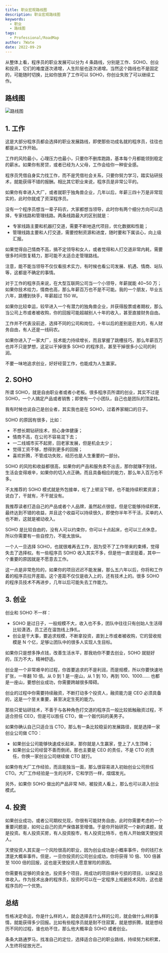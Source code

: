 ```yaml
---
title: 职业宏观路线图
description: 职业宏观路线图
keywords:
  - 职业
  - 路线图
tags:
  - Professional/RoadMap
author: 7Wate
date: 2022-09-29
---
```


从整体上看，程序员的职业发展可以分为 4 条路线，分别是工作、SOHO、创业和投资，它们的难度逐次递增，人生阶层也逐次递增。当然这个路线也不是固定的，可能随时切换，比如你放弃了工作可以 SOHO，你创业失败了可以继续工作。

## 路线图

![路线图](https://static.7wate.com/img/2022/02/17/c7ee3395f6791.png)

## 1. 工作

这是大部分程序员都会选择的职业发展路线，即使那些功成名就的程序员，往往也都是从工作开始。

工作的风险最小，心理压力也最小，只要你不删库跑路，基本每个月都能领到稳定的薪水。如果你有房贷，或者已经为人父母，工作会给你一种安全感。

程序员凭借自身实力找工作，而不是凭借社会关系，只要你努力学习，踏实钻研技术，就能获得不错的报酬。相比其它职业来说，程序员是非常公平的。

如果你有幸进入大厂，或者就职于独角兽企业，几年以后，年薪三四十万是非常现实的，此时你就成了资深程序员。

没有一个程序员想当一辈子码农，大家都想当领导，此时你有两个细分方向可以选择，专家线路和管理线路。两条线路最大的区别就是：

- 专家线路主要和机器打交道，需要不断地迭代项目，优化数据和性能；
- 管理线路主要和人打交道，需要控制资源和进度，随时要和下属谈心，向上级汇报。

如果觉得自己情商不高，搞不定领导和女人，或者觉得和人打交道非常内耗，需要很多时间恢复精力，那可能不太适合走管理路线。

注意，能不能当领导不仅仅看技术实力，有时候也看公司发展、机遇、情商、站队等，这都是不确定的事情。

对于工作的程序员来说，在大型互联网公司当一个小领导，年薪就能 40~50 万；如果你技术给力，情商也高，那么年薪百万也不是不可能。我的一个朋友，毕业五六年，跳槽到快手，年薪超过 150 W。

如果你比较幸运，较早进入一个有潜力的独角兽企业，并获得股票或者期权，那么当公司上市或者被收购，你的回报可能超越别人十年的收入，甚至直接财务自由。

工作并不代表没前途，选择不同的公司和岗位，十年以后的差别是巨大的，有人财务自由，有人还是一线码农。

如果你进入了一家大厂，技术能力持续增长，而且掌握了跳槽技巧，那么年薪百万也并不只是梦想，这足以干掉很多 SOHO 的程序员，甚至干掉很多小公司的利润。

不要一味地追求创业，好好经营工作，也能成为人生赢家。

## 2. SOHO

所谓 SOHO，就是自由职业者或者小老板。很多程序员所谓的创业，其实不过是 SOHO，一个人搞定产品或者销售；即使有一个小团队，自己也是团队的顶梁柱。

我有时候也说自己是创业者，其实我也是在 SOHO，过着养家糊口的日子。

SOHO 的原因有很多，比如：

- 不想长期钻研技术，担心身体健康；
- 情商不高，在公司不容易混下去；
- 一二线城市买不起房，回老家发展，但是机会太少；
- 觉得工资不够，想得到更多的回报；
- 喜欢折腾，不管成功失败，经历也是人生重要的一部分。

SOHO 的风险和收益都很高，如果你的产品和服务卖不出去，那你就赚不到钱，生活会变得艰辛，如果你的切入点正确，而且具备相应的能力，那么年入百万也不多。

不太推荐的 SOHO 模式就是外包接单，吃了上顿没下顿，也不能持续积累资源；说白了，干就有，不干就没有。

我推荐读者打造自己的产品或者个人品牌，虽然起点很低，但是它能够持续积累，最终达到不错的收益，并且这个收益可以持续很久，即使你半年不干活，买单的人也不断，这就是被动收入。

SOHO 是比较自由的，没有人可以约束你，你可以十点起床，也可以三点休息，所以你需要有一些自控力，不能太放纵。

一个人一旦选择 SOHO，也就很难再去工作，因为受不了工作带来的束缚，觉得失去了选择权。有一些程序员 SOHO 收入其实不多，但是他一直坚挺着，其中一个重要的原因就是不愿意去工作。

这一点是非常危险的，如果你的项目迟迟不能发展，那么五六年以后，你将和工作着的程序员拉开差距。这个差距不仅仅是收入上的，还有技术上的。很多 SOHO 的程序员技术不再进步，几年以后可能失去工作能力。

## 3. 创业

创业和 SOHO 不一样：

- SOHO 是过日子，一般规模不大，收入也不多，团队中往往只有创始人生活得比较潇洒，员工还在温饱线上挣扎。
- 创业是干大事，要追求规模，不断拿投资，直到上市或者被收购，它的营收规模是 N 个亿，足够让团队中的很多人实现人生目标。

如果你只是想多挣点钱，改善生活水平，那我劝你不要去创业，SOHO 就挺好的，压力不大，精神舒适。

创业是一个非常艰辛的过程，你首要追求的不是利润，而是规模，所以你要快速地扩张，一年翻 10 倍。从 0 到 1 是一座山，从 1 到 10，再到 100、1000…… 也都是一座山，要想创业成功，你需要跨越很多障碍。

创业的过程中你需要持续融资，不断打动多个投资人，融资能力是 CEO 必须具备的，这是一个至关重要，甚至决定生死的能力。

那些只爱钻研技术，不善于与各种角色打交道的程序员一般比较抵触融资过程，不适合担任 CEO，但是可以胜任 CTO，做一个敲代码的美男子。

如果你确认自己只适合当 CTO，那么有一条比较稳妥的发展路径，就是选择一家创业公司做 CTO：

- 如果创业公司能够快速成长起来，那你就是人生赢家，登上了人生顶峰；
- 如果创业公司经营不善而倒闭，那也主要是 CEO 的责任，不是 CTO 的责任，你换一家创业公司继续做 CTO 就行。

如果你有大厂工作经验，而且能独当一面，那么很容易进入初始创业公司担任 CTO。大厂工作经验是一生的光环，它和学历一样，熠熠发光。

另外，如果你 SOHO 做出的产品非常 NB，被投资人看上，那么也可以进入创业模式。

## 4. 投资

如果创业成功，或者公司期权兑现，你很有可能财务自由，此时你需要考虑的一个重要问题是，如何让自己的资产保值甚至增值。于是你开始研究一个新的课题，就是投资。有人投资买房，有人投资股市，有人投资比特币，也有人开始做天使投资人。

天使投资人其实是一个风险很高的职业，因为创业成功是小概率事件，你的钱打水漂是大概率事件。但是，一旦你投资的公司创业成功，你将获得 10 倍、100 倍甚至 1000 倍的回报，这也是天使投资人愿意冒险的原因。

你需要有足够的资金池，投资多个项目，用成功的项目填补亏损的项目，以保证总体收入。作为技术出身的程序员，投资时可以在一定程序上规避技术风险，这也是程序员的一个优势。

## 总结

性格决定命运，你是什么样的人，就会选择去什么样的公司，就会做什么样的事情，就能获得多少回报。比如有些程序员就是耐不住寂寞，就是想折腾，就是想经历不同的过程，谁也劝不住，那么他大概率会 SOHO 或者创业。

条条大路通罗马，找准自己的定位，选择适合自己的职业路线，持续努力和积累，人生终将绽放光芒。
